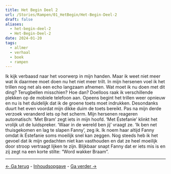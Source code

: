 ```yaml
---
title: Het Begin Deel 2
url: /Stories/Rampen/01_HetBegin/Het-Begin-Deel-2
draft: false
aliases:
  - het-begin-deel-2
  - Het-Begin-Deel-2
date: 2024-01-20
tags:
  - allmer
  - verhaal
  - boek
  - rampen
---
```


Ik kijk verbaasd naar het voorwerp in mijn handen. Maar ik weet niet meer wat ik daarmee moet doen nu het niet meer trilt. In mijn hersenen voel ik het trillen nog net als een echo langzaam afnemen. Wat moet ik nu doen met dit ding? Terugbellen misschien? Hoe dan? Doelloos raak ik verschillende plekken op de mobiele telefoon aan. Opeens begint het trillen weer opnieuw en nu is het duidelijk dat ik de groene toets moet indrukken. Desondanks duurt het even voordat mijn dikke duim de toets bereikt. Pas na mijn derde verzoek veranderd iets op het scherm. Mijn hersenen reageren automatisch: ‘Met Bram’ zegt iets in mijn hoofd. ‘Met Éstefanie’ klinkt het vrolijk uit de luidspreker. ‘Waar in de wereld ben jij’ vraagt ze. ‘Ik ben net thuisgekomen en lag te slapen Fanny’, zeg ik. Ik noem haar altijd Fanny omdat ik Éstefanie soms moeilijk snel kan zeggen. Nog steeds heb ik het gevoel dat ik mijn gedachten niet kan vasthouden en dat ze heel moeilijk door stroop vertraagt lijken te zijn. Blijkbaar snapt Fanny dat er iets mis is en zij zegt na een korte stilte: “Word wakker Braam”.



<hr>

[<- Ga terug](het-begin-deel-1) - [Inhoudsopgave](inhoudsopgave-rampen) - [Ga verder ->](het-begin-deel-3)